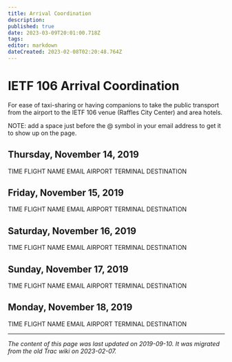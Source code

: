 ```yaml
---
title: Arrival Coordination
description: 
published: true
date: 2023-03-09T20:01:00.718Z
tags: 
editor: markdown
dateCreated: 2023-02-08T02:20:48.764Z
---
```


# IETF 106 Arrival Coordination
For ease of taxi-sharing or having companions to take the public transport from the airport to the IETF 106 venue (Raffles City Center) and area hotels.

NOTE: add a space just before the @ symbol in your email address to get it to show up on the page.

## Thursday, November 14, 2019

TIME	FLIGHT	NAME	EMAIL	AIRPORT	TERMINAL	DESTINATION
## Friday, November 15, 2019

TIME	FLIGHT	NAME	EMAIL	AIRPORT	TERMINAL	DESTINATION
## Saturday, November 16, 2019

TIME	FLIGHT	NAME	EMAIL	AIRPORT	TERMINAL	DESTINATION
## Sunday, November 17, 2019

TIME	FLIGHT	NAME	EMAIL	AIRPORT	TERMINAL	DESTINATION
## Monday, November 18, 2019

TIME	FLIGHT	NAME	EMAIL	AIRPORT	TERMINAL	DESTINATION
&nbsp;
&nbsp;
&nbsp;

---

*The content of this page was last updated on 2019-09-10. It was migrated from the old Trac wiki on 2023-02-07.*